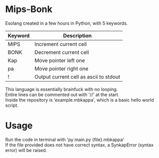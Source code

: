# Mips-Bonk

Esolang created in a few hours in Python, with 5 keywords.

| Keyword     | Description                           |
| ----------- | -----------                           |
| MIPS        | Increment current cell                |
| BONK        | Decrement current cell                |
| Kap         | Move pointer left one                 |
| pa          | Move pointer right one                |
| !           | Output current cell as ascii to stdout|

This language is essentially brainfuck with no looping.<br>
Entire lines can be commented out with '//' at the start.<br>
Inside the repository is 'example.mbkappa', which is a basic hello world script.

# Usage

Run the code in terminal with 'py main.py {file}.mbkappa'<br>
If the file provided does not have correct syntax, a SynkapError (syntax error) will be raised.
